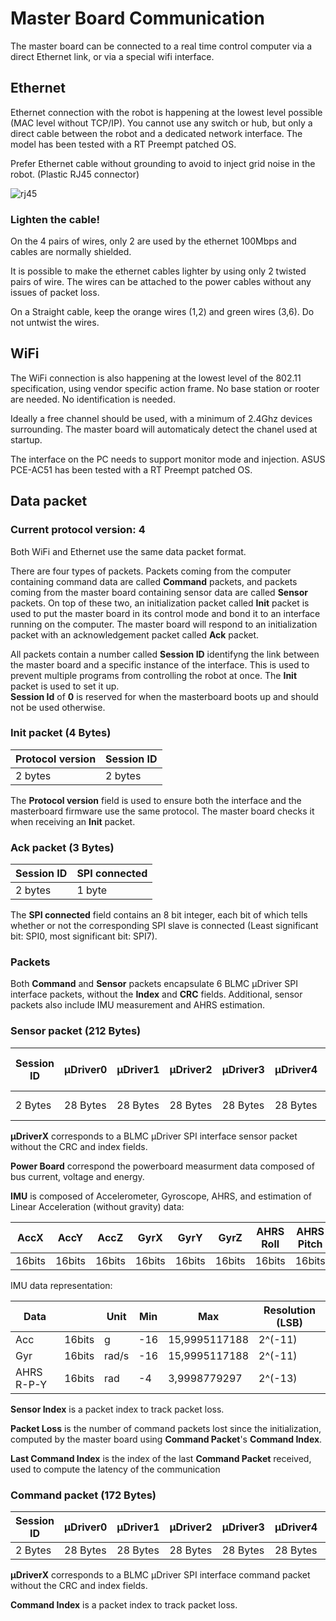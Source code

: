 # Master Board Communication

The master board can be connected to a real time control computer via a direct Ethernet link, or via a special wifi interface.

Ethernet
--------
Ethernet connection with the robot is happening at the lowest level possible (MAC level without TCP/IP). You cannot use any switch or hub, but only a direct cable between the robot and a dedicated network interface. The model has been tested with a RT Preempt patched OS.

Prefer Ethernet cable without grounding to avoid to inject grid noise in the robot. (Plastic RJ45 connector)

![rj45](../images/rj45_no_gnd.png)

### Lighten the cable!

On the 4 pairs of wires, only 2 are used by the ethernet 100Mbps and cables are normally shielded.

It is possible to make the ethernet cables lighter by using only 2 twisted pairs of wire. The wires can be attached to the power cables without any issues of packet loss.

On a Straight cable, keep the orange wires (1,2) and green wires (3,6).
Do not untwist the wires.

WiFi
----
The WiFi connection is also happening at the lowest level of the 802.11 specification, using vendor specific action frame. No base station or rooter are needed. No identification is needed.

Ideally a free channel should be used, with a minimum of 2.4Ghz devices surrounding. The master board will automaticaly detect the chanel used at startup.

The interface on the PC needs to support monitor mode and injection. ASUS PCE-AC51 has been tested with a RT Preempt patched OS.


Data packet
-----------

### Current protocol version: **4**

Both WiFi and Ethernet use the same data packet format.

There are four types of packets. Packets coming from the computer containing command data are called **Command** packets, and packets coming from the master board containing sensor data are called **Sensor** packets. On top of these two, an initialization packet called **Init** packet is used to put the master board in its control mode and bond it to an interface running on the computer. The master board will respond to an initialization packet with an acknowledgement packet called **Ack** packet. 

All packets contain a number called **Session ID** identifyng the link between the master board and a specific instance of the interface. This is used to prevent multiple programs from controlling the robot at once. The **Init** packet is used to set it up.  
**Session Id** of **0** is reserved for when the masterboard boots up and should not be used otherwise.

### Init packet (4 Bytes)
Protocol version | Session ID |
--- | ---
2 bytes | 2 bytes

The **Protocol version** field is used to ensure both the interface and the masterboard firmware use the same protocol. The master board checks it when receiving an **Init** packet.

### Ack packet (3 Bytes)
Session ID | SPI connected
--- | --- 
2 bytes | 1 byte



The **SPI connected** field contains an 8 bit integer, each bit of which tells whether or not the corresponding SPI slave is connected (Least significant bit: SPI0, most significant bit: SPI7).
### Packets
Both **Command** and **Sensor** packets encapsulate 6 BLMC µDriver SPI interface packets,  without the **Index** and **CRC** fields. Additional, sensor packets also include IMU measurement and AHRS estimation.

### Sensor packet (212 Bytes)
Session ID | µDriver0 | µDriver1 | µDriver2 | µDriver3 | µDriver4 | µDriver5 | IMU | Power Board |Sensor Index | Packet Loss | Last Command Index
--- | --- | --- | --- | --- | --- | --- | --- | --- | --- | --- | ---
2 Bytes | 28 Bytes | 28 Bytes | 28 Bytes | 28 Bytes | 28 Bytes | 28 Bytes | 24 Bytes | 12 Bytes | 2 Bytes | 2 Bytes | 2 Bytes
 
**µDriverX** corresponds to a BLMC µDriver SPI interface sensor packet without the CRC and index fields.

**Power Board** correspond the powerboard measurment data composed of bus current, voltage and energy.

**IMU** is composed of Accelerometer, Gyroscope, AHRS, and estimation of Linear Acceleration (without gravity) data:

AccX | AccY | AccZ | GyrX | GyrY | GyrZ | AHRS Roll | AHRS Pitch | AHRS Yaw | LinAccX | LinAccY | LinAccZ
--- | --- | --- | --- | --- | --- | --- | --- | --- | --- | --- | ---
16bits | 16bits | 16bits | 16bits | 16bits | 16bits	| 16bits | 16bits | 16bits | 16bits	| 16bits | 16bits |

IMU data representation:

Data | | Unit | Min | Max | Resolution (LSB) 
--- | --- | --- | --- | --- | --- 
Acc | 16bits | g | -16 | 15,9995117188 | 2^(-11)	
Gyr | 16bits | rad/s | -16 | 15,9995117188 | 2^(-11)	
AHRS R-P-Y | 16bits | rad | -4 | 3,9998779297 | 2^(-13)

**Sensor Index** is a packet index to track packet loss.

**Packet Loss** is the number of command packets lost since the initialization, computed by the master board using **Command Packet**'s **Command Index**.

**Last Command Index** is the index of the last **Command Packet** received, used to compute the latency of the communication

### Command packet (172 Bytes)
Session ID | µDriver0 | µDriver1 | µDriver2 | µDriver3 | µDriver4 | µDriver5 | Command Index
--- | --- | --- | --- | --- | --- | --- | --- 
2 Bytes | 28 Bytes | 28 Bytes | 28 Bytes | 28 Bytes | 28 Bytes | 28 Bytes | 2 Bytes

**µDriverX** corresponds to a BLMC µDriver SPI interface command packet without the CRC and index fields.

**Command Index** is a packet index to track packet loss.
